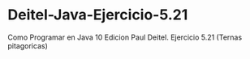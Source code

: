 # Deitel-Java-Ejercicio-5.21
Como Programar en Java 10 Edicion Paul Deitel. Ejercicio 5.21 (Ternas pitagoricas)
